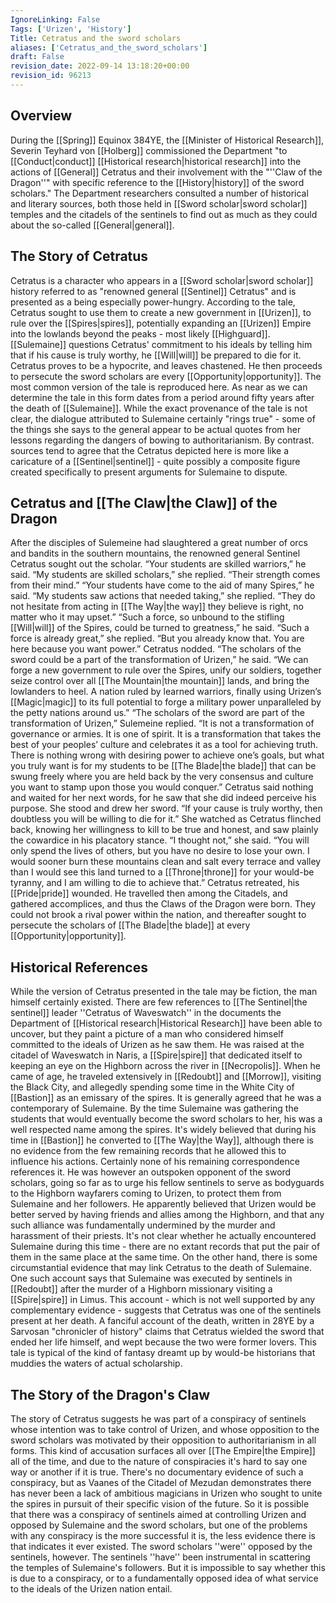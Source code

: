 ```yaml
---
IgnoreLinking: False
Tags: ['Urizen', 'History']
Title: Cetratus and the sword scholars
aliases: ['Cetratus_and_the_sword_scholars']
draft: False
revision_date: 2022-09-14 13:18:20+00:00
revision_id: 96213
---
```


## Overview
During the [[Spring]] Equinox 384YE, the [[Minister of Historical Research]], Severin Teyhard von [[Holberg]] commissioned the Department "to [[Conduct|conduct]] [[Historical research|historical research]] into the actions of [[General]] Cetratus and their involvement with the "''Claw of the Dragon''" with specific reference to the [[History|history]] of the sword scholars." The Department researchers consulted a number of historical and literary sources, both those held in [[Sword scholar|sword scholar]] temples and the citadels of the sentinels to find out as much as they could about the so-called [[General|general]].
## The Story of Cetratus
Cetratus is a character who appears in a [[Sword scholar|sword scholar]] history referred to as "renowned general [[Sentinel]] Cetratus" and is presented as a being especially power-hungry. According to the tale, Cetratus sought to use them to create a new government in [[Urizen]], to rule over the [[Spires|spires]], potentially expanding an [[Urizen]] Empire into the lowlands beyond the peaks - most likely [[Highguard]]. [[Sulemaine]] questions Cetratus' commitment to his ideals by telling him that if his cause is truly worthy, he [[Will|will]] be prepared to die for it. Cetratus proves to be a hypocrite, and leaves chastened. He then proceeds to persecute the sword scholars are every [[Opportunity|opportunity]].
The most common version of the tale is reproduced here. As near as we can determine the tale in this form dates from a period around fifty years after the death of [[Sulemaine]]. While the exact provenance of the tale is not clear, the dialogue attributed to Sulemaine certainly "rings true" - some of the things she says to the general appear to be actual quotes from her lessons regarding the dangers of bowing to authoritarianism. By contrast. sources tend to agree that the Cetratus depicted here is more like a caricature of a [[Sentinel|sentinel]] - quite possibly a composite figure created specifically to present arguments for Sulemaine to dispute.
## Cetratus and [[The Claw|the Claw]] of the Dragon
After the disciples of Sulemeine had slaughtered a great number of orcs and bandits in the southern mountains, the renowned general Sentinel Cetratus sought out the scholar.
“Your students are skilled warriors,” he said.
“My students are skilled scholars,” she replied. “Their strength comes from their mind.”
“Your students have come to the aid of many Spires,” he said.
“My students saw actions that needed taking,” she replied. “They do not hesitate from acting in [[The Way|the way]] they believe is right, no matter who it may upset.”
“Such a force, so unbound to the stifling [[Will|will]] of the Spires, could be turned to greatness,” he said.
“Such a force is already great,” she replied. “But you already know that. You are here because you want power.”
Cetratus nodded.
“The scholars of the sword could be a part of the transformation of Urizen,” he said. “We can forge a new government to rule over the Spires, unify our soldiers, together seize control over all [[The Mountain|the mountain]] lands, and bring the lowlanders to heel. A nation ruled by learned warriors, finally using Urizen’s [[Magic|magic]] to its full potential to forge a military power unparalleled by the petty nations around us.”
“The scholars of the sword are part of the transformation of Urizen,” Sulemeine replied. “It is not a transformation of governance or armies. It is one of spirit. It is a transformation that takes the best of your peoples’ culture and celebrates it as a tool for achieving truth. There is nothing wrong with desiring power to achieve one’s goals, but what you truly want is for my students to be [[The Blade|the blade]] that can be swung freely where you are held back by the very consensus and culture you want to stamp upon those you would conquer.”
Cetratus said nothing and waited for her next words, for he saw that she did indeed perceive his purpose.
She stood and drew her sword. “If your cause is truly worthy, then doubtless you will be willing to die for it.”
She watched as Cetratus flinched back, knowing her willingness to kill to be true and honest, and saw plainly the cowardice in his placatory stance.
“I thought not,” she said. “You will only spend the lives of others, but you have no desire to lose your own. I would sooner burn these mountains clean and salt every terrace and valley than I would see this land turned to a [[Throne|throne]] for your would-be tyranny, and I am willing to die to achieve that.”
Cetratus retreated, his [[Pride|pride]] wounded. He travelled then among the Citadels, and gathered accomplices, and thus the Claws of the Dragon were born. They could not brook a rival power within the nation, and thereafter sought to persecute the scholars of [[The Blade|the blade]] at every [[Opportunity|opportunity]].
## Historical References
While the version of Cetratus presented in the tale may be fiction, the man himself certainly existed. There are few references to [[The Sentinel|the sentinel]] leader ''Cetratus of Waveswatch'' in the documents the Department of [[Historical research|Historical Research]] have been able to uncover, but they paint a picture of a man who considered himself committed to the ideals of Urizen as he saw them. He was raised at the citadel of Waveswatch in Naris, a [[Spire|spire]] that dedicated itself to keeping an eye on the Highborn across the river in [[Necropolis]]. When he came of age, he traveled extensively in [[Redoubt]] and [[Morrow]], visiting the Black City, and allegedly spending some time in the White City of [[Bastion]] as an emissary of the spires.
It is generally agreed that he was a contemporary of Sulemaine. By the time Sulemaine was gathering the students that would eventually become the sword scholars to her, his was a well respected name among the spires. It's widely believed that during his time in [[Bastion]] he converted to [[The Way|the Way]], although there is no evidence from the few remaining records that he allowed this to influence his actions. Certainly none of his remaining correspondence references it.
He was however an outspoken opponent of the sword scholars, going so far as to urge his fellow sentinels to serve as bodyguards to the Highborn wayfarers coming to Urizen, to protect them from Sulemaine and her followers. He apparently believed that Urizen would be better served by having friends and allies among the Highborn, and that any such alliance was fundamentally undermined by the murder and harassment of their priests. It's not clear whether he actually encountered Sulemaine during this time - there are no extant records that put the pair of them in the same place at the same time.
On the other hand, there is some circumstantial evidence that may link Cetratus to the death of Sulemaine. One such account says that Sulemaine was executed by sentinels in [[Redoubt]] after the murder of a Highborn missionary visiting a [[Spire|spire]] in Limus. This account - which is not well supported by any complementary evidence - suggests that Cetratus was one of the sentinels present at her death. A fanciful account of the death, written in 28YE by a Sarvosan "chronicler of history" claims that Cetratus wielded the sword that ended her life himself, and wept because the two were former lovers. This tale is typical of the kind of fantasy dreamt up by would-be historians that muddies the waters of actual scholarship.
## The Story of the Dragon's Claw
The story of Cetratus suggests he was part of a conspiracy of sentinels whose intention was to take control of Urizen, and whose opposition to the sword scholars was motivated by their opposition to authoritarianism in all forms. This kind of accusation surfaces all over [[The Empire|the Empire]] all of the time, and due to the nature of conspiracies it's hard to say one way or another if it is true. There's no documentary evidence of such a conspiracy, but as Vaanes of the Citadel of Mezudan demonstrates there has never been a lack of ambitious magicians in Urizen who sought to unite the spires in pursuit of their specific vision of the future. So it is possible that there was a conspiracy of sentinels aimed at controlling Urizen and opposed by Sulemaine and the sword scholars, but one of the problems with any conspiracy is the more successful it is, the less evidence there is that indicates it ever existed.
The sword scholars ''were'' opposed by the sentinels, however. The sentinels ''have'' been instrumental in scattering the temples of Sulemaine's followers. But it is impossible to say whether this is due to a conspiracy, or to a fundamentally opposed idea of what service to the ideals of the Urizen nation entail.